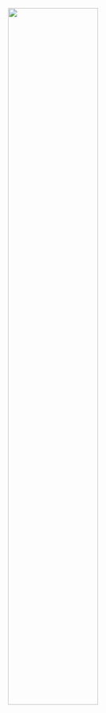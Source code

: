 <p align="center"><img src="https://github.com/JeongwooHam/FE_Study_Logs/assets/123251211/d8b1334f-d8f3-470c-8b4d-2eee8b429dfc" width="60%"/></p>
